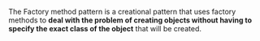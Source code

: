 The Factory method pattern is a creational pattern that uses factory methods 
to **deal with the problem of creating objects without having to specify the 
exact class of the object** that will be created.
